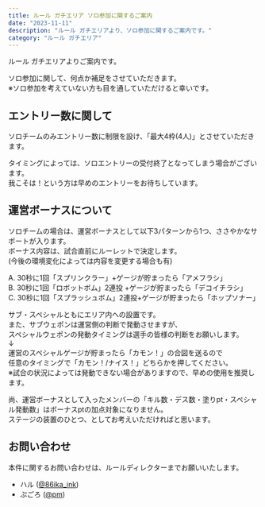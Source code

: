 ```yaml
---
title: ルール ガチエリア ソロ参加に関するご案内
date: "2023-11-11"
description: "ルール ガチエリアより、ソロ参加に関するご案内です。"
category: "ルール ガチエリア"
---
```


ルール ガチエリアよりご案内です。

ソロ参加に関して、何点か補足をさせていただきます。  
※ソロ参加を考えていない方も目を通していただけると幸いです。

## エントリー数に関して

ソロチームのみエントリー数に制限を設け、「最大4枠(4人)」とさせていただきます。

タイミングによっては、ソロエントリーの受付終了となってしまう場合がございます。  
我こそは！という方は早めのエントリーをお待ちしています。

## 運営ボーナスについて

ソロチームの場合は、運営ボーナスとして以下3パターンから1つ、ささやかなサポートが入ります。  
ボーナス内容は、試合直前にルーレットで決定します。  
(今後の環境変化によっては内容を変更する場合も有)

A. 30秒に1回「スプリンクラー」+ゲージが貯まったら「アメフラシ」  
B. 30秒に1回「ロボットボム」2連投 +ゲージが貯まったら「デコイチラシ」  
C. 30秒に1回「スプラッシュボム」2連投+ゲージが貯まったら「ホップソナー」

サブ・スペシャルともにエリア内への設置です。  
また、サブウェポンは運営側の判断で発動させますが、  
スペシャルウェポンの発動タイミングは選手の皆様の判断をお願いします。  
↓  
運営のスペシャルゲージが貯まったら「カモン！」の合図を送るので  
任意のタイミングで「カモン！/ナイス！」どちらかを押してください。  
※試合の状況によっては発動できない場合がありますので、早めの使用を推奨します。  

尚、運営ボーナスとして入ったメンバーの「キル数・デス数・塗りpt・スペシャル発動数」はボーナスptの加点対象になりません。  
ステージの装置のひとつ、としてお考えいただければと思います。

## お問い合わせ

本件に関するお問い合わせは、ルールディレクターまでお願いいたします。

- ハル ([@86ika_ink](https://ikaskey.bktsk.com/@86ika_ink))
- ぷごろ ([@pm](https://ikaskey.bktsk.com/@pm))
